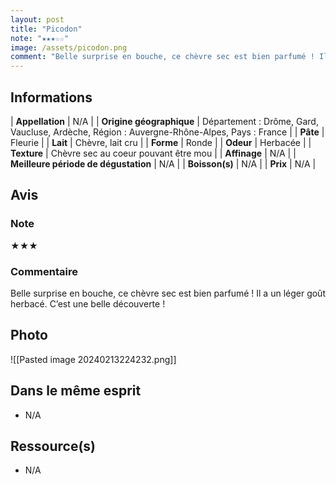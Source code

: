 ```yaml
---
layout: post
title: "Picodon"
note: "★★★☆☆"
image: /assets/picodon.png
comment: "Belle surprise en bouche, ce chèvre sec est bien parfumé ! Il a un léger goût herbacé. C’est une belle découverte !"
---
```


## Informations

| **Appellation** | N/A |
| **Origine géographique** | Département : Drôme, Gard, Vaucluse, Ardèche, Région : Auvergne-Rhône-Alpes, Pays : France   |
| **Pâte** | Fleurie |
| **Lait** | Chèvre, lait cru |
| **Forme** | Ronde |
| **Odeur** | Herbacée |
| **Texture** | Chèvre sec au coeur pouvant être mou |
| **Affinage** | N/A |
| **Meilleure période de dégustation** | N/A |
| **Boisson(s)** | N/A |
| **Prix** | N/A |

## Avis
### Note
★★★
### Commentaire
Belle surprise en bouche, ce chèvre sec est bien parfumé ! Il a un léger goût herbacé. C’est une belle découverte !

## Photo
![[Pasted image 20240213224232.png]]

## Dans le même esprit
* N/A

## Ressource(s)
* N/A